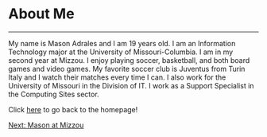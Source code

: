 # About Me
---

My name is Mason Adrales and I am 19 years old. I am an Information Technology major at the University of Missouri-Columbia. I am in my second year at Mizzou. I enjoy playing soccer, basketball, and both board games and video games. My favorite soccer club is Juventus from Turin Italy and I watch their matches every time I can. I also work for the University of Missouri in the Division of IT. I work as a Support Specialist in the Computing Sites sector.

Click [here](README.md) to go back to the homepage!
 
[Next: Mason at Mizzou](MasonatMizzou.md)
